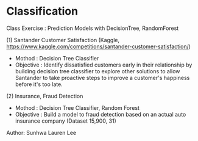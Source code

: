 # Classification
Class Exercise : Prediction Models with DecisionTree, RandomForest


(1) Santander Customer Satisfaction (Kaggle, https://www.kaggle.com/competitions/santander-customer-satisfaction/)

- Mothod : Decision Tree Classifier
- Objective :
Identify dissatisfied customers early in their relationship by building decision tree classifier to explore other solutions to allow Santander to take proactive steps to improve a customer's happiness before it's too late.


(2) Insurance, Fraud  Detection 

- Mothod : Decision Tree Classifier, Random Forest 
- Objective :
Build a model  to fraud detection based on an actual auto insurance company (Dataset 15,900, 31)







Author: Sunhwa Lauren Lee

